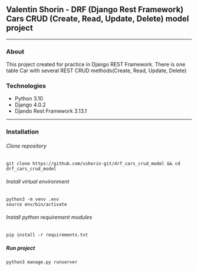 ## Valentin Shorin - DRF (Django Rest Framework) Cars CRUD (Create, Read, Update, Delete) model project
___
### About
This project created for practice in Django REST Framework. There is one table Car with several REST CRUD methods(Create, Read, Update, Delete)

### Technologies
- Python 3.10
- Django 4.0.2
- Djando Rest Framework 3.13.1
___
### Installation
###### Clone repository
```
git clone https://github.com/vshorin-git/drf_cars_crud_model && cd drf_cars_crud_model
```
###### Install virtual environment
```
python3 -m venv .env
source env/bin/activate
```
###### Install python requirement modules
```
pip install -r requirements.txt
```
##### Run project
```
python3 manage.py runserver
```

